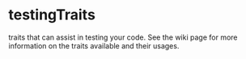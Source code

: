 # testingTraits
traits that can assist in testing your code.  See the wiki page for more information on the traits available and their usages.
